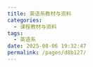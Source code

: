 ```yaml
---
title: 英语系教材与资料
categories: 
  - 课程教材与资料
tags: 
  - 英语系
date: 2025-08-06 19:32:47
permalink: /pages/d8b127/
---
```

